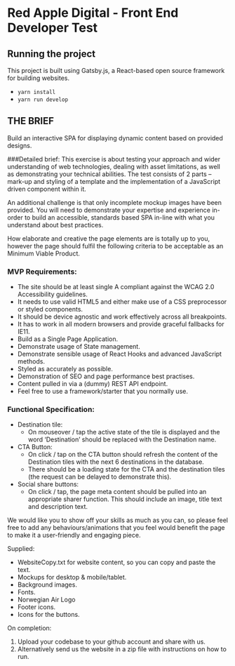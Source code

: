 # Red Apple Digital - Front End Developer Test

## Running the project

This project is built using Gatsby.js, a React-based open source framework for building websites.

- `yarn install`
- `yarn run develop`

## THE BRIEF
Build an interactive SPA for displaying dynamic content based on provided designs.

###Detailed brief:
This exercise is about testing your approach and wider understanding of web technologies, dealing with asset limitations, as well as demonstrating your technical abilities. The test consists of 2 parts – mark-up and styling of a template and the implementation of a JavaScript driven component within it.

An additional challenge is that only incomplete mockup images have been provided. You will need to demonstrate your expertise and experience in-order to build an accessible, standards based SPA in-line with what you understand about best practices.

How elaborate and creative the page elements are is totally up to you, however the page should fulfil the following criteria to be acceptable as an Minimum Viable Product.

### MVP Requirements:
- The site should be at least single A compliant against the WCAG 2.0 Accessibility guidelines.
- It needs to use valid HTML5 and either make use of a CSS preprocessor or styled components.
- It should be device agnostic and work effectively across all breakpoints.
- It has to work in all modern browsers and provide graceful fallbacks for IE11.
- Build as a Single Page Application.
- Demonstrate usage of State management.
- Demonstrate sensible usage of React Hooks and advanced JavaScript methods.
- Styled as accurately as possible.
- Demonstration of SEO and page performance best practises.
- Content pulled in via a (dummy) REST API endpoint.
- Feel free to use a framework/starter that you normally use.

### Functional Specification:
- Destination tile:
    - On mouseover / tap the active state of the tile is displayed and the word ‘Destination’
should be replaced with the Destination name.
- CTA Button:
    - On click / tap on the CTA button should refresh the content of the Destination tiles with
the next 6 destinations in the database.
    - There should be a loading state for the CTA and the destination tiles (the request can be
delayed to demonstrate this).
- Social share buttons:
    - On click / tap, the page meta content should be pulled into an appropriate sharer
function. This should include an image, title text and description text.

We would like you to show off your skills as much as you can, so please feel free to add any behaviours/animations that you feel would benefit the page to make it a user-friendly and engaging piece.

Supplied:
- WebsiteCopy.txt for website content, so you can copy and paste the text.
- Mockups for desktop & mobile/tablet.
- Background images.
- Fonts.
- Norwegian Air Logo
- Footer icons.
- Icons for the buttons.

On completion:
1. Upload your codebase to your github account and share with us.
2. Alternatively send us the website in a zip file with instructions on how to run.
